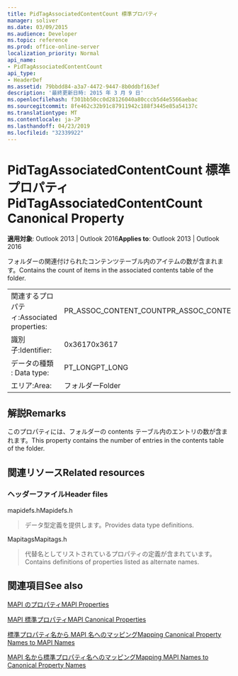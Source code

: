 ```yaml
---
title: PidTagAssociatedContentCount 標準プロパティ
manager: soliver
ms.date: 03/09/2015
ms.audience: Developer
ms.topic: reference
ms.prod: office-online-server
localization_priority: Normal
api_name:
- PidTagAssociatedContentCount
api_type:
- HeaderDef
ms.assetid: 79bbdd84-a3a7-4472-9447-8b0ddbf163ef
description: '最終更新日時: 2015 年 3 月 9 日'
ms.openlocfilehash: f301bb50cc0d28126040a80cccb5d4e5566aebac
ms.sourcegitcommit: 8fe462c32b91c87911942c188f3445e85a54137c
ms.translationtype: MT
ms.contentlocale: ja-JP
ms.lasthandoff: 04/23/2019
ms.locfileid: "32339922"
---
```

# <a name="pidtagassociatedcontentcount-canonical-property"></a><span data-ttu-id="40369-103">PidTagAssociatedContentCount 標準プロパティ</span><span class="sxs-lookup"><span data-stu-id="40369-103">PidTagAssociatedContentCount Canonical Property</span></span>

  
  
<span data-ttu-id="40369-104">**適用対象**: Outlook 2013 | Outlook 2016</span><span class="sxs-lookup"><span data-stu-id="40369-104">**Applies to**: Outlook 2013 | Outlook 2016</span></span> 
  
<span data-ttu-id="40369-105">フォルダーの関連付けられたコンテンツテーブル内のアイテムの数が含まれます。</span><span class="sxs-lookup"><span data-stu-id="40369-105">Contains the count of items in the associated contents table of the folder.</span></span>
  
|||
|:-----|:-----|
|<span data-ttu-id="40369-106">関連するプロパティ:</span><span class="sxs-lookup"><span data-stu-id="40369-106">Associated properties:</span></span>  <br/> |<span data-ttu-id="40369-107">PR_ASSOC_CONTENT_COUNT</span><span class="sxs-lookup"><span data-stu-id="40369-107">PR_ASSOC_CONTENT_COUNT</span></span>  <br/> |
|<span data-ttu-id="40369-108">識別子:</span><span class="sxs-lookup"><span data-stu-id="40369-108">Identifier:</span></span>  <br/> |<span data-ttu-id="40369-109">0x3617</span><span class="sxs-lookup"><span data-stu-id="40369-109">0x3617</span></span>  <br/> |
|<span data-ttu-id="40369-110">データの種類 : </span><span class="sxs-lookup"><span data-stu-id="40369-110">Data type:</span></span>  <br/> |<span data-ttu-id="40369-111">PT_LONG</span><span class="sxs-lookup"><span data-stu-id="40369-111">PT_LONG</span></span>  <br/> |
|<span data-ttu-id="40369-112">エリア:</span><span class="sxs-lookup"><span data-stu-id="40369-112">Area:</span></span>  <br/> |<span data-ttu-id="40369-113">フォルダー</span><span class="sxs-lookup"><span data-stu-id="40369-113">Folder</span></span>  <br/> |
   
## <a name="remarks"></a><span data-ttu-id="40369-114">解説</span><span class="sxs-lookup"><span data-stu-id="40369-114">Remarks</span></span>

<span data-ttu-id="40369-115">このプロパティには、フォルダーの contents テーブル内のエントリの数が含まれます。</span><span class="sxs-lookup"><span data-stu-id="40369-115">This property contains the number of entries in the contents table of the folder.</span></span> 
  
## <a name="related-resources"></a><span data-ttu-id="40369-116">関連リソース</span><span class="sxs-lookup"><span data-stu-id="40369-116">Related resources</span></span>

### <a name="header-files"></a><span data-ttu-id="40369-117">ヘッダーファイル</span><span class="sxs-lookup"><span data-stu-id="40369-117">Header files</span></span>

<span data-ttu-id="40369-118">mapidefs.h</span><span class="sxs-lookup"><span data-stu-id="40369-118">Mapidefs.h</span></span>
  
> <span data-ttu-id="40369-119">データ型定義を提供します。</span><span class="sxs-lookup"><span data-stu-id="40369-119">Provides data type definitions.</span></span>
    
<span data-ttu-id="40369-120">Mapitags</span><span class="sxs-lookup"><span data-stu-id="40369-120">Mapitags.h</span></span>
  
> <span data-ttu-id="40369-121">代替名としてリストされているプロパティの定義が含まれています。</span><span class="sxs-lookup"><span data-stu-id="40369-121">Contains definitions of properties listed as alternate names.</span></span>
    
## <a name="see-also"></a><span data-ttu-id="40369-122">関連項目</span><span class="sxs-lookup"><span data-stu-id="40369-122">See also</span></span>



[<span data-ttu-id="40369-123">MAPI のプロパティ</span><span class="sxs-lookup"><span data-stu-id="40369-123">MAPI Properties</span></span>](mapi-properties.md)
  
[<span data-ttu-id="40369-124">MAPI 標準プロパティ</span><span class="sxs-lookup"><span data-stu-id="40369-124">MAPI Canonical Properties</span></span>](mapi-canonical-properties.md)
  
[<span data-ttu-id="40369-125">標準プロパティ名から MAPI 名へのマッピング</span><span class="sxs-lookup"><span data-stu-id="40369-125">Mapping Canonical Property Names to MAPI Names</span></span>](mapping-canonical-property-names-to-mapi-names.md)
  
[<span data-ttu-id="40369-126">MAPI 名から標準プロパティ名へのマッピング</span><span class="sxs-lookup"><span data-stu-id="40369-126">Mapping MAPI Names to Canonical Property Names</span></span>](mapping-mapi-names-to-canonical-property-names.md)


